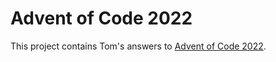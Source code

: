 # Advent of Code 2022

This project contains Tom's answers to [Advent of Code 2022](https://adventofcode.com/).
